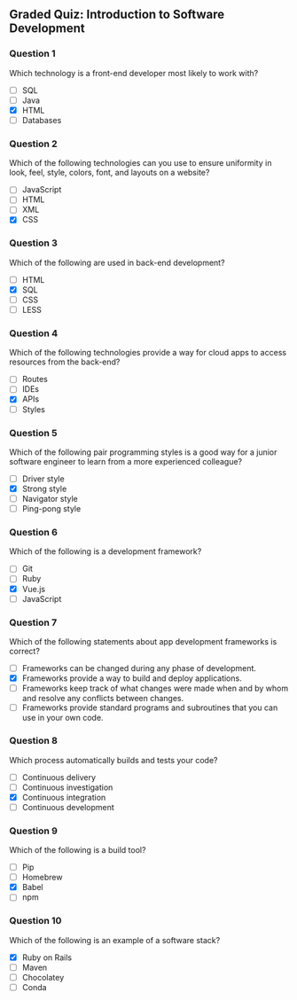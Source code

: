 ## Graded Quiz: Introduction to Software Development

### Question 1

Which technology is a front-end developer most likely to work with?

-   [ ] SQL
-   [ ] Java
-   [x] HTML
-   [ ] Databases

### Question 2

Which of the following technologies can you use to ensure uniformity in look, feel, style, colors, font, and layouts on a website?

-   [ ] JavaScript
-   [ ] HTML
-   [ ] XML
-   [x] CSS

### Question 3

Which of the following are used in back-end development?

-   [ ] HTML
-   [x] SQL
-   [ ] CSS
-   [ ] LESS

### Question 4

Which of the following technologies provide a way for cloud apps to access resources from the back-end?

-   [ ] Routes
-   [ ] IDEs
-   [x] APIs
-   [ ] Styles

### Question 5

Which of the following pair programming styles is a good way for a junior software engineer to learn from a more experienced colleague?

-   [ ] Driver style
-   [x] Strong style
-   [ ] Navigator style
-   [ ] Ping-pong style

### Question 6

Which of the following is a development framework?

-   [ ] Git
-   [ ] Ruby
-   [x] Vue.js
-   [ ] JavaScript

### Question 7

Which of the following statements about app development frameworks is correct?

-   [ ] Frameworks can be changed during any phase of development.
-   [x] Frameworks provide a way to build and deploy applications.
-   [ ] Frameworks keep track of what changes were made when and by whom and resolve any conflicts between changes.
-   [ ] Frameworks provide standard programs and subroutines that you can use in your own code.

### Question 8

Which process automatically builds and tests your code?

-   [ ] Continuous delivery
-   [ ] Continuous investigation
-   [x] Continuous integration
-   [ ] Continuous development

### Question 9

Which of the following is a build tool?

-   [ ] Pip
-   [ ] Homebrew
-   [x] Babel
-   [ ] npm

### Question 10

Which of the following is an example of a software stack?

-   [x] Ruby on Rails
-   [ ] Maven
-   [ ] Chocolatey
-   [ ] Conda
